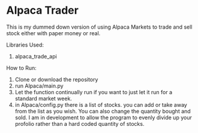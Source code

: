 # Alpaca Trader

This is my dummed down version of using Alpaca Markets to trade and sell stock either with paper money or real.


Libraries Used:
1. alpaca_trade_api

How to Run:
 1. Clone or download the repository
 2. run Alpaca/main.py
 3. Let the function continually run if you want to just let it run for a standard market week.
 4. in Alpaca/config.py there is a list of stocks. you can add or take away from the list as you wish. You can also change the quantity bought and sold. I am in development to allow the program to evenly divide up your profolio rather than a hard coded quantity of stocks.
